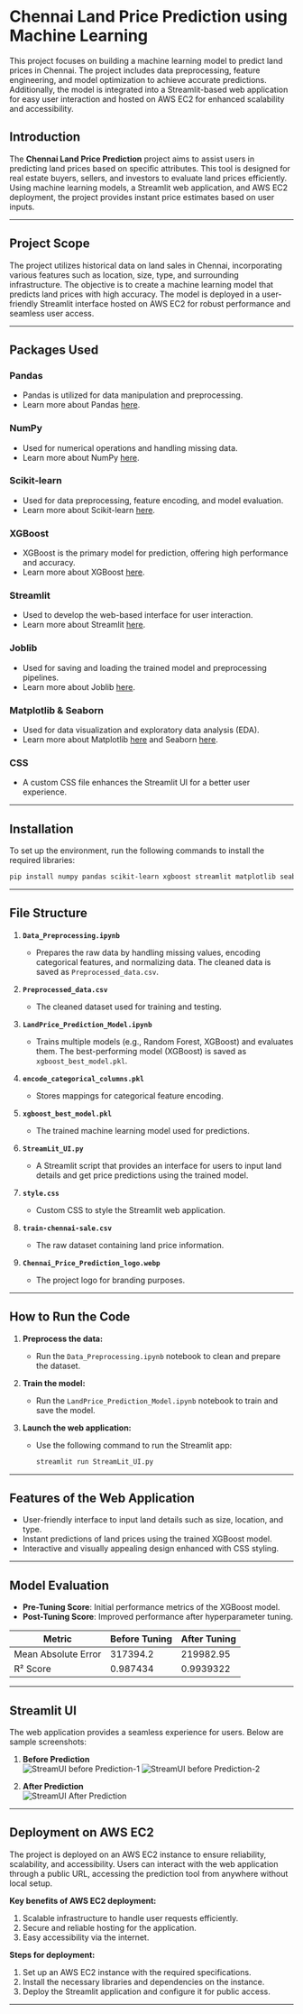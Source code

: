 # Chennai Land Price Prediction using Machine Learning

This project focuses on building a machine learning model to predict land prices in Chennai. The project includes data preprocessing, feature engineering, and model optimization to achieve accurate predictions. Additionally, the model is integrated into a Streamlit-based web application for easy user interaction and hosted on AWS EC2 for enhanced scalability and accessibility.

## Introduction

The **Chennai Land Price Prediction** project aims to assist users in predicting land prices based on specific attributes. This tool is designed for real estate buyers, sellers, and investors to evaluate land prices efficiently. Using machine learning models, a Streamlit web application, and AWS EC2 deployment, the project provides instant price estimates based on user inputs.

---

## Project Scope

The project utilizes historical data on land sales in Chennai, incorporating various features such as location, size, type, and surrounding infrastructure. The objective is to create a machine learning model that predicts land prices with high accuracy. The model is deployed in a user-friendly Streamlit interface hosted on AWS EC2 for robust performance and seamless user access.

---

## Packages Used

### Pandas
- Pandas is utilized for data manipulation and preprocessing.
- Learn more about Pandas [here](https://pandas.pydata.org/docs/).

### NumPy
- Used for numerical operations and handling missing data.
- Learn more about NumPy [here](https://numpy.org/doc/stable/).

### Scikit-learn
- Used for data preprocessing, feature encoding, and model evaluation.
- Learn more about Scikit-learn [here](https://scikit-learn.org/stable/).

### XGBoost
- XGBoost is the primary model for prediction, offering high performance and accuracy.
- Learn more about XGBoost [here](https://xgboost.readthedocs.io/en/stable/).

### Streamlit
- Used to develop the web-based interface for user interaction.
- Learn more about Streamlit [here](https://docs.streamlit.io/).

### Joblib
- Used for saving and loading the trained model and preprocessing pipelines.
- Learn more about Joblib [here](https://joblib.readthedocs.io/en/stable/).

### Matplotlib & Seaborn
- Used for data visualization and exploratory data analysis (EDA).
- Learn more about Matplotlib [here](https://matplotlib.org/) and Seaborn [here](https://seaborn.pydata.org/).

### CSS
- A custom CSS file enhances the Streamlit UI for a better user experience.

---

## Installation

To set up the environment, run the following commands to install the required libraries:

```bash
pip install numpy pandas scikit-learn xgboost streamlit matplotlib seaborn joblib
```

---

## File Structure

1. **`Data_Preprocessing.ipynb`**  
   - Prepares the raw data by handling missing values, encoding categorical features, and normalizing data. The cleaned data is saved as `Preprocessed_data.csv`.
     
2. **`Preprocessed_data.csv`**  
   - The cleaned dataset used for training and testing.
    
3. **`LandPrice_Prediction_Model.ipynb`**  
   - Trains multiple models (e.g., Random Forest, XGBoost) and evaluates them. The best-performing model (XGBoost) is saved as `xgboost_best_model.pkl`.
  
4. **`encode_categorical_columns.pkl`**  
   - Stores mappings for categorical feature encoding.

5. **`xgboost_best_model.pkl`**  
   - The trained machine learning model used for predictions.

6. **`StreamLit_UI.py`**  
   - A Streamlit script that provides an interface for users to input land details and get price predictions using the trained model.

7. **`style.css`**  
   - Custom CSS to style the Streamlit web application.

8. **`train-chennai-sale.csv`**  
   - The raw dataset containing land price information.

9. **`Chennai_Price_Prediction_logo.webp`**  
   - The project logo for branding purposes.

---

## How to Run the Code

1. **Preprocess the data:**
   - Run the `Data_Preprocessing.ipynb` notebook to clean and prepare the dataset.

2. **Train the model:**
   - Run the `LandPrice_Prediction_Model.ipynb` notebook to train and save the model.

3. **Launch the web application:**
   - Use the following command to run the Streamlit app:
     ```bash
     streamlit run StreamLit_UI.py
     ```

---

## Features of the Web Application

- User-friendly interface to input land details such as size, location, and type.
- Instant predictions of land prices using the trained XGBoost model.
- Interactive and visually appealing design enhanced with CSS styling.

---

## Model Evaluation

- **Pre-Tuning Score**: Initial performance metrics of the XGBoost model.
- **Post-Tuning Score**: Improved performance after hyperparameter tuning.

| Metric              | Before Tuning      | After Tuning |
|---------------------|--------------------|--------------|
| Mean Absolute Error | 317394.2           | 219982.95    |
| R² Score            | 0.987434           | 0.9939322    |

---

## Streamlit UI

The web application provides a seamless experience for users. Below are sample screenshots:

1. **Before Prediction**  
   ![StreamUI before Prediction-1](https://github.com/user-attachments/assets/f6edd8aa-a0e9-4175-9c72-f0abfec4b350)
   ![StreamUI before Prediction-2](https://github.com/user-attachments/assets/05c3fc88-de58-4bf3-bfb6-4de37cb2b3cf)

2. **After Prediction**  
   ![StreamUI After Prediction](https://github.com/user-attachments/assets/28cee394-861b-4cc9-ab2d-589c742733b2)

---

## Deployment on AWS EC2

The project is deployed on an AWS EC2 instance to ensure reliability, scalability, and accessibility. Users can interact with the web application through a public URL, accessing the prediction tool from anywhere without local setup. 

**Key benefits of AWS EC2 deployment:**
1. Scalable infrastructure to handle user requests efficiently.
2. Secure and reliable hosting for the application.
3. Easy accessibility via the internet.

**Steps for deployment:**
1. Set up an AWS EC2 instance with the required specifications.
2. Install the necessary libraries and dependencies on the instance.
3. Deploy the Streamlit application and configure it for public access.

---



